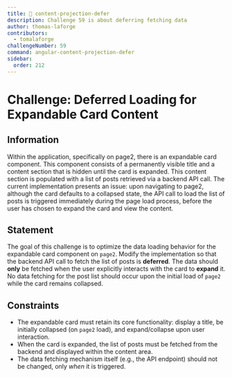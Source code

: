 ```yaml
---
title: 🔴 content-projection-defer
description: Challenge 59 is about deferring fetching data
author: thomas-laforge
contributors:
  - tomalaforge
challengeNumber: 59
command: angular-content-projection-defer
sidebar:
  order: 212
---
```


# Challenge: Deferred Loading for Expandable Card Content

## Information

Within the application, specifically on page2, there is an expandable card component. This component consists of a permanently visible title and a content section that is hidden until the card is expanded. This content section is populated with a list of posts retrieved via a backend API call. The current implementation presents an issue: upon navigating to page2, although the card defaults to a collapsed state, the API call to load the list of posts is triggered immediately during the page load process, before the user has chosen to expand the card and view the content.

## Statement

The goal of this challenge is to optimize the data loading behavior for the expandable card component on `page2`. Modify the implementation so that the backend API call to fetch the list of posts is **deferred**. The data should **only** be fetched when the user explicitly interacts with the card to **expand** it. No data fetching for the post list should occur upon the initial load of `page2` while the card remains collapsed.

## Constraints

- The expandable card must retain its core functionality: display a title, be initially collapsed (on `page2` load), and expand/collapse upon user interaction.
- When the card is expanded, the list of posts must be fetched from the backend and displayed within the content area.
- The data fetching mechanism itself (e.g., the API endpoint) should not be changed, only _when_ it is triggered.
